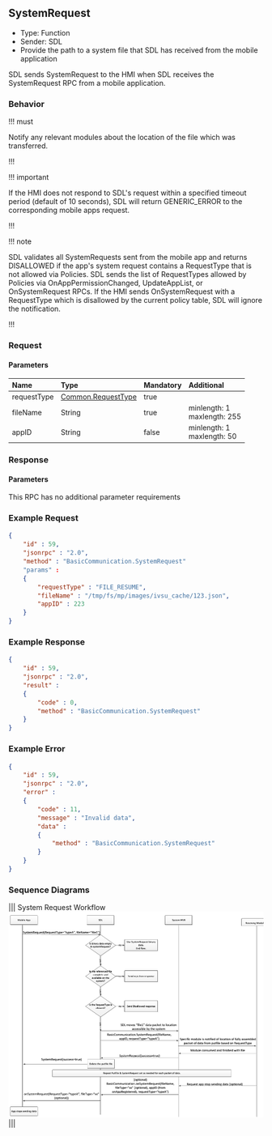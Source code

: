 ## SystemRequest

  * Type: Function
  * Sender: SDL
  * Provide the path to a system file that SDL has received from the mobile application

SDL sends SystemRequest to the HMI when SDL receives the SystemRequest RPC from a mobile application.

### Behavior

!!! must

Notify any relevant modules about the location of the file which was transferred.

!!!

!!! important

If the HMI does not respond to SDL's request within a specified timeout period (default of 10 seconds), SDL will return GENERIC_ERROR to the corresponding mobile apps request.

!!!

!!! note

SDL validates all SystemRequests sent from the mobile app and returns DISALLOWED if the app's system request contains a RequestType that is not allowed via Policies.  SDL sends the list of RequestTypes allowed by Policies via OnAppPermissionChanged, UpdateAppList, or OnSystemRequest RPCs. If the HMI sends OnSystemRequest with a RequestType which is disallowed by the current policy table, SDL will ignore the notification.

!!!

### Request

#### Parameters

|Name|Type|Mandatory|Additional|
|:---|:---|:--------|:---------|
|requestType|[Common.RequestType](../../Common/Enums/index.md#requesttype)|true||
|fileName|String|true|minlength: 1<br>maxlength: 255|
|appID|String|false|minlength: 1<br>maxlength: 50|

### Response

#### Parameters

This RPC has no additional parameter requirements

### Example Request
``` json
{
	"id" : 59,
	"jsonrpc" : "2.0",
	"method" : "BasicCommunication.SystemRequest"
	"params" :
	{
		"requestType" : "FILE_RESUME",
		"fileName" : "/tmp/fs/mp/images/ivsu_cache/123.json",
		"appID" : 223
	}
}
```

### Example Response
```json
{
	"id" : 59,
	"jsonrpc" : "2.0",
	"result" :
	{
		"code" : 0,
		"method" : "BasicCommunication.SystemRequest"
	}
}
```

### Example Error
```json
{
	"id" : 59,
	"jsonrpc" : "2.0",
	"error" :
	{
		"code" : 11,
		"message" : "Invalid data",
		"data" :
		{
			"method" : "BasicCommunication.SystemRequest"
		}
	}
}
```

### Sequence Diagrams
|||
System Request Workflow
![System Request](./assets/SystemRequestWorkflow.png)
|||
